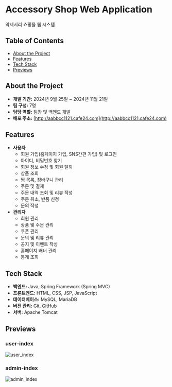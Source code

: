 # Accessory Shop Web Application
악세서리 쇼핑몰 웹 시스템



## Table of Contents
- [About the Project](#about-the-project)
- [Features](#features)
- [Tech Stack](#tech-stack)
- [Previews](#previews)

## About the Project
- **개발 기간:** 2024년 9월 25일 ~ 2024년 11월 21일
- **팀 구성:** 7명
- **담당 역할:** 팀장 및 백엔드 개발
- **배포 주소:** [http://aabbcc1121.cafe24.com](http://aabbcc1121.cafe24.com)

## Features
- **사용자**
  - 회원 가입(홈페이지 가입, SNS간편 가입) 및 로그인
  - 아이디, 비밀번호 찾기
  - 회원 정보 수정 및 회원 탈퇴
  - 상품 조회
  - 찜 목록, 장바구니 관리
  - 주문 및 결제
  - 주문 내역 조회 및 리뷰 작성
  - 주문 취소, 반품 신청
  - 문의 작성
- **관리자**
  - 회원 관리
  - 상품 및 주문 관리
  - 쿠폰 관리
  - 문의 및 리뷰 관리
  - 공지 및 이벤트 작성
  - 홈페이지 배너 관리
  - 통계 조회

## Tech Stack
- **백엔드:** Java, Spring Framework (Spring MVC)
- **프론트엔드:** HTML, CSS, JSP, JavaScript
- **데이터베이스:** MySQL, MariaDB
- **버전 관리:** Git, GitHub
- **서버:** Apache Tomcat

## Previews
### user-index
![user_index](https://github.com/user-attachments/assets/3b2854b9-673b-428f-a4ec-ba8856d133a7)

### admin-index
![admin_index](https://github.com/user-attachments/assets/89791115-24d2-4b9f-91b6-06e17d680f44)
  
